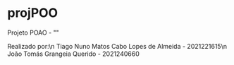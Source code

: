 # projPOO

Projeto POAO - ""

Realizado por:\n
Tiago Nuno Matos Cabo Lopes de Almeida - 2021221615\n
João Tomás Grangeia Querido - 2021240660
